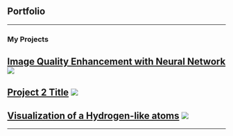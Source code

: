 ## Portfolio

---

### My Projects

[Image Quality Enhancement with Neural Network ](https://github.com/marianna13/Notebooks/blob/master/CNN%20Improve%20Image%20Quality.ipynb)
<img src="images/dummy_thumbnail.jpg?raw=true"/>
---
[Project 2 Title](/pdf/sample_presentation.pdf)
<img src="images/dummy_thumbnail.jpg?raw=true"/>
---
[Visualization of a Hydrogen-like atoms](https://github.com/marianna13/Notebooks/blob/master/Hydrogen.ipynb)
<img src="images/dummy_thumbnail.jpg?raw=true"/>
---






---

